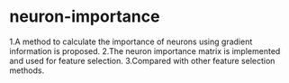# neuron-importance
1.A method to calculate the importance of neurons using gradient information is proposed. 2.The neuron importance matrix is implemented and used for feature selection. 3.Compared with other feature selection methods.
